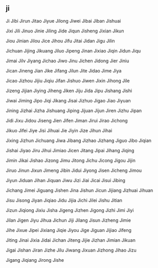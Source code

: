 ji
---

Ji Jibi Jirun Jitao Jiyue Jilong Jiwei Jibai Jiban Jishuai

Jixi Jili Jinuo Jinie Jiling Jide Jiqun Jisheng Jixian Jikun

Jiou Jinian Jilou Jice Jihou Jifu Jitai Jidan Jigu Jilin

Jichuan Jijing Jikuang Jiluo Jipeng Jinan Jixiao Jiqin Jidun Jiqu

Jimai Jilv Jiyang Jichao Jiwo Jinu Jichen Jidong Jier Jiniu

Jican Jineng Jian Jike Jifang Jilun Jite Jidao Jime Jiya

Jicao Jizhou Jijiu Jiqiu Jifan Jishuo Jiwen Jixin Jihong Jile

Jizeng Jijian Jiying Jiheng Jiken Jiju Jida Jipu Jishang Jishi

Jiwai Jiming Jipo Jiqi Jikang Jisai Jizhuo Jigao Jiao Jiyuan

Jining Jizhai Jizha Jishuang Jiping Jijuan Jijun Jiren Jizhu Jipan

Jidi Jixu Jidou Jiseng Jien Jifen Jiman Jirui Jirao Jichong

Jikuo Jifei Jiye Jisi Jihuai Jie Jiyin Jize Jihun Jihai

Jixing Jizhun Jichuang Jiwa Jibang Jizhao Jizhang Jiguo Jibo   Jiqian

Jishai Jiyao Jiru Jihui Jimiao Jicen Jitang Jipai Jihang Jiqing

Jimin Jikai Jishao Jizong Jimu Jitong Jichu Jicong Jigou Jijin

Jiruo Jinun Jixun Jimeng Jibin Jidui Jiyong Jisen Jicheng Jimou

Jiyun Jiduan Jihan Jiquan Jiwu Jizi Jiai Jicai Jisui Jibing

Jichang Jimei Jiguang Jishen Jina Jishun Jicun Jijiang Jizhuai Jihuan

Jisu Jisong Jiyan Jiqiao Jidu Jijia Jichi Jilei Jishu Jitian

Jizun Jiqiong Jixiu Jisha Jigeng Jizhen Jigong Jizhi Jimi Jiyi

Jilan Jigen Jiyu Jihua Jichun Jiji Jilang Jisun Jizheng Jimie

Jihe Jixue Jipei Jixiang Jiqie Jiyou Jige Jiguan Jijiao Jifeng

Jiting Jinai Jixia Jidai Jichan Jiteng Jijie Jizhan Jimian Jikuan

Jigai Jishan Jiran Jizhe Jilu Jiwang Jixuan Jizhong Jihao Jizu

Jigang Jiqiang Jirong Jishe 